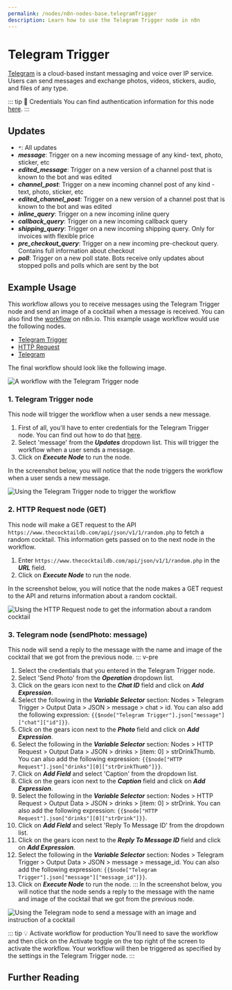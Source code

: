 ```yaml
---
permalink: /nodes/n8n-nodes-base.telegramTrigger
description: Learn how to use the Telegram Trigger node in n8n
---
```


# Telegram Trigger

[Telegram](https://telegram.org/) is a cloud-based instant messaging and voice over IP service. Users can send messages and exchange photos, videos, stickers, audio, and files of any type.

::: tip 🔑 Credentials
You can find authentication information for this node [here](../../../credentials/Telegram/README.md).
:::

## Updates

- `*`: All updates
- ***message***: Trigger on a new incoming message of any kind- text, photo, sticker, etc
- ***edited_message***: Trigger on a new version of a channel post that is known to the bot and was edited
- ***channel_post***: Trigger on a new incoming channel post of any kind - text, photo, sticker, etc
- ***edited_channel_post***: Trigger on a new version of a channel post that is known to the bot and was edited
- ***inline_query***: Trigger on a new incoming inline query
- ***callback_query***: Trigger on a new incoming callback query
- ***shipping_query***: Trigger on a new incoming shipping query. Only for invoices with flexible price
- ***pre_checkout_query***: Trigger on a new incoming pre-checkout query. Contains full information about checkout
- ***poll***: Trigger on a new poll state. Bots receive only updates about stopped polls and polls which are sent by the bot

## Example Usage

This workflow allows you to receive messages using the Telegram Trigger node and send an image of a cocktail when a message is received. You can also find the [workflow](https://n8n.io/workflows/782) on n8n.io. This example usage workflow would use the following nodes.
- [Telegram Trigger]()
- [HTTP Request](../../core-nodes/HTTPRequest/README.md)
- [Telegram](../../nodes/Telegram/README.md)

The final workflow should look like the following image.

![A workflow with the Telegram Trigger node](REDACTED)

### 1. Telegram Trigger node

This node will trigger the workflow when a user sends a new message.

1. First of all, you'll have to enter credentials for the Telegram Trigger node. You can find out how to do that [here](../../../credentials/Telegram/README.md).
2. Select 'message' from the ***Updates*** dropdown list. This will trigger the workflow when a user sends a message.
3. Click on ***Execute Node*** to run the node.

In the screenshot below, you will notice that the node triggers the workflow when a user sends a new message.

![Using the Telegram Trigger node to trigger the workflow](REDACTED)

### 2. HTTP Request node (GET)

This node will make a GET request to the API `https://www.thecocktaildb.com/api/json/v1/1/random.php` to fetch a random cocktail. This information gets passed on to the next node in the workflow.

1. Enter `https://www.thecocktaildb.com/api/json/v1/1/random.php` in the ***URL*** field.
2. Click on ***Execute Node*** to run the node.

In the screenshot below, you will notice that the node makes a GET request to the API and returns information about a random cocktail.

![Using the HTTP Request node to get the information about a random cocktail](REDACTED)

### 3. Telegram node (sendPhoto: message)

This node will send a reply to the message with the name and image of the cocktail that we got from the previous node.
::: v-pre
1. Select the credentials that you entered in the Telegram Trigger node.
2. Select 'Send Photo' from the ***Operation*** dropdown list.
3. Click on the gears icon next to the ***Chat ID*** field and click on ***Add Expression***.
4. Select the following in the ***Variable Selector*** section: Nodes > Telegram Trigger > Output Data > JSON > message > chat > id. You can also add the following expression: `{{$node["Telegram Trigger"].json["message"]["chat"]["id"]}}`.
5. Click on the gears icon next to the ***Photo*** field and click on ***Add Expression***.
6. Select the following in the ***Variable Selector*** section: Nodes > HTTP Request > Output Data > JSON > drinks > [item: 0] > strDrinkThumb. You can also add the following expression: `{{$node["HTTP Request"].json["drinks"][0]["strDrinkThumb"]}}`.
7. Click on ***Add Field*** and select 'Caption' from the dropdown list.
8. Click on the gears icon next to the ***Caption*** field and click on ***Add Expression***.
9. Select the following in the ***Variable Selector*** section: Nodes > HTTP Request > Output Data > JSON > drinks > [item: 0] > strDrink. You can also add the following expression: `{{$node["HTTP Request"].json["drinks"][0]["strDrink"]}}`.
10. Click on ***Add Field*** and select 'Reply To Message ID' from the dropdown list.
11. Click on the gears icon next to the ***Reply To Message ID*** field and click on ***Add Expression***.
12. Select the following in the ***Variable Selector*** section: Nodes > Telegram Trigger > Output Data > JSON > message > message_id. You can also add the following expression: `{{$node["Telegram Trigger"].json["message"]["message_id"]}}`.
13. Click on ***Execute Node*** to run the node.
:::
In the screenshot below, you will notice that the node sends a reply to the message with the name and image of the cocktail that we got from the previous node.

![Using the Telegram node to send a message with an image and instruction of a cocktail](REDACTED)

::: tip 💡 Activate workflow for production
You'll need to save the workflow and then click on the Activate toggle on the top right of the screen to activate the workflow. Your workflow will then be triggered as specified by the settings in the Telegram Trigger node.
:::

## Further Reading

<FurtherReadingBlog />
